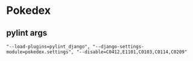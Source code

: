 # Pokedex


## pylint args

`
  "--load-plugins=pylint_django",
        "--django-settings-module=pokedex.settings",
        "--disable=C0412,E1101,C0103,C0114,C0209"
`